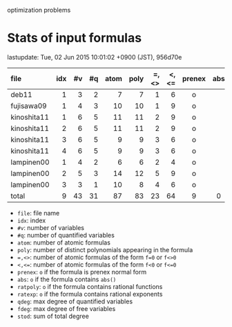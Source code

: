 optimization problems

# Stats of input formulas

lastupdate: Tue, 02 Jun 2015 10:01:02 +0900 (JST), 956d70e

|                  file|idx|#v|#q|atom|poly|=,<>|<,<=|prenex|abs|ratpoly|ratexp|qdeg|fdeg|stod|
|:----|--:|--:|--:|--:|--:|--:|--:|:-:|:-:|:-:|:-:|--:|--:|--:|
|deb11                 | 1| 3| 2|  7| 7| 1| 6|o| | | | 4| 1|32|
|fujisawa09            | 1| 4| 3| 10|10| 1| 9|o| | | | 2| 1|26|
|kinoshita11           | 1| 6| 5| 11|11| 2| 9|o| | | | 2| 1|45|
|kinoshita11           | 2| 6| 5| 11|11| 2| 9|o| | | | 2| 1|34|
|kinoshita11           | 3| 6| 5|  9| 9| 3| 6|o| | | | 2| 1|46|
|kinoshita11           | 4| 6| 5|  9| 9| 3| 6|o| | | | 2| 1|32|
|lampinen00            | 1| 4| 2|  6| 6| 2| 4|o| | | | 2| 1|12|
|lampinen00            | 2| 5| 3| 14|12| 5| 9|o| | | | 2| 1|21|
|lampinen00            | 3| 3| 1| 10| 8| 4| 6|o| | | | 2| 1|13|
|total                 | 9|43|31| 87|83|23|64|9|0|0|0|20| 9|261|

- `file`: file name
- `idx`: index
- `#v`: number of variables
- `#q`: number of quantified variables
- `atom`: number of atomic formulas
- `poly`: number of distinct polynomials appearing in the formula
- `=,<>`: number of atomic formulas of the form `f=0` or `f<>0`
- `<,<=`: number of atomic formulas of the form `f<0` or `f<=0`
- `prenex`: `o` if the formula is prenex normal form
- `abs`: `o` if the formula contains `abs()`
- `ratpoly`: `o` if the formula contains rational functions
- `ratexp`: `o` if the formula contains rational exponents
- `qdeg`: max degree of quantified variables
- `fdeg`: max degree of free variables
- `stod`: sum of total degree

